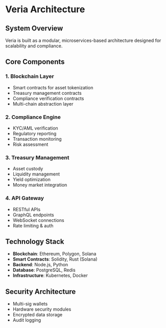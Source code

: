 # Veria Architecture

## System Overview
Veria is built as a modular, microservices-based architecture designed for scalability and compliance.

## Core Components

### 1. Blockchain Layer
- Smart contracts for asset tokenization
- Treasury management contracts
- Compliance verification contracts
- Multi-chain abstraction layer

### 2. Compliance Engine
- KYC/AML verification
- Regulatory reporting
- Transaction monitoring
- Risk assessment

### 3. Treasury Management
- Asset custody
- Liquidity management
- Yield optimization
- Money market integration

### 4. API Gateway
- RESTful APIs
- GraphQL endpoints
- WebSocket connections
- Rate limiting & auth

## Technology Stack
- **Blockchain**: Ethereum, Polygon, Solana
- **Smart Contracts**: Solidity, Rust (Solana)
- **Backend**: Node.js, Python
- **Database**: PostgreSQL, Redis
- **Infrastructure**: Kubernetes, Docker

## Security Architecture
- Multi-sig wallets
- Hardware security modules
- Encrypted data storage
- Audit logging
